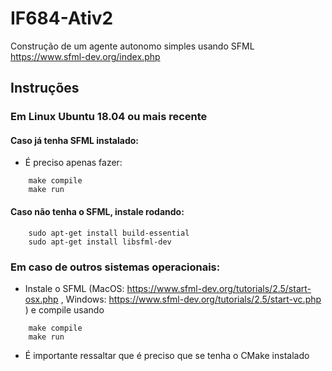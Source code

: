 # IF684-Ativ2
Construção de um agente autonomo simples usando SFML https://www.sfml-dev.org/index.php
## Instruções
### Em Linux Ubuntu 18.04 ou mais recente 
#### Caso já tenha SFML instalado: 
- É preciso apenas fazer: 
``` 
    make compile
    make run
``` 
#### Caso não tenha o SFML, instale rodando:
```
    sudo apt-get install build-essential
    sudo apt-get install libsfml-dev

```
### Em caso de outros sistemas operacionais:
- Instale o SFML (MacOS: https://www.sfml-dev.org/tutorials/2.5/start-osx.php , Windows: https://www.sfml-dev.org/tutorials/2.5/start-vc.php ) e compile usando 
``` 
    make compile
    make run
``` 
- É importante ressaltar que é preciso que se tenha o CMake instalado
